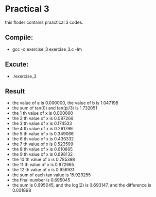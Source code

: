 # Practical 3

this floder contains praactical 3 codes.

## Compile:

* gcc -o exercise_3 exercise_3.c -lm

## Excute:

* ./exercise_3

## Result

* the value of a is 0.000000, the value of b is 1.047198
* the sum of tan(0) and tan(pi/3) is 1.732051
* the 1 th value of x is 0.000000
* the 2 th value of x is 0.087266
* the 3 th value of x is 0.174533
* the 4 th value of x is 0.261799
* the 5 th value of x is 0.349066
* the 6 th value of x is 0.436332
* the 7 th value of x is 0.523599
* the 8 th value of x is 0.610865
* the 9 th value of x is 0.698132
* the 10 th value of x is 0.785398
* the 11 th value of x is 0.872665
* the 12 th value of x is 0.959931
* the sum of each tan value is 15.929255
* the final number is 0.695045
* the sum is 0.695045, and the log(2) is 0.693147, and the difference is 0.001898

